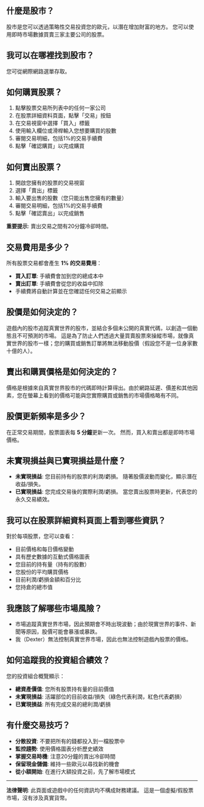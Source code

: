 ## 什麼是股市？

股市是您可以透過策略性交易投資您的歐元，以潛在增加財富的地方。 您可以使用即時市場數據買賣三家主要公司的股票。

## 我可以在哪裡找到股市？

您可從網際網路選單存取。

## 如何購買股票？

1. 點擊股票交易所列表中的任何一家公司
2. 在股票詳細資料頁面，點擊「交易」按鈕
3. 在交易視窗中選擇「買入」標籤
4. 使用輸入欄位或滑桿輸入您想要購買的股數
5. 審閱交易明細，包括1%的交易手續費
6. 點擊「確認購買」以完成購買

## 如何賣出股票？

1. 開啟您擁有的股票的交易視窗
2. 選擇「賣出」標籤
3. 輸入要出售的股數（您只能出售您擁有的數量）
4. 審閱交易明細，包括1%的交易手續費
5. 點擊「確認賣出」以完成銷售

**重要提示**: 賣出交易之間有20分鐘冷卻時間。

## 交易費用是多少？

所有股票交易都會產生 **1% 的交易費用**：

- **買入訂單**: 手續費會加到您的總成本中
- **賣出訂單**: 手續費會從您的收益中扣除
- 手續費將自動計算並在您確認任何交易之前顯示

## 股價是如何決定的？

遊戲內的股市追蹤真實世界的股市，並結合多個未公開的真實代碼，以創造一個動態且不可預測的市場。 這是為了防止人們透過大量買賣股票來操縱市場，就像真實世界的股市一樣；您的購買或銷售訂單將無法移動股價（假設您不是一位身家數十億的人）。

## 賣出和購買價格是如何決定的？

價格是根據來自真實世界股市的代碼即時計算得出。由於網路延遲、價差和其他因素，您在螢幕上看到的價格可能與您實際購買或銷售的市場價格略有不同。

## 股價更新頻率是多少？

在正常交易期間，股票圖表每 **5 分鐘**更新一次。 然而，買入和賣出都是即時市場價格。

## 未實現損益與已實現損益是什麼？

- **未實現損益**: 您目前持有的股票的利潤/虧損。 隨著股價波動而變化，顯示潛在收益/損失。
- **已實現損益**: 您完成交易後的實際利潤/虧損。 當您賣出股票時更新，代表您的永久交易績效。

## 我可以在股票詳細資料頁面上看到哪些資訊？

對於每項股票，您可以查看：

- 目前價格和每日價格變動
- 具有歷史數據的互動式價格圖表
- 您目前的持有量（持有的股數）
- 您股份的平均購買價格
- 目前利潤/虧損金額和百分比
- 您持倉的總市值

## 我應該了解哪些市場風險？

- 市場追蹤真實世界市場，因此預期會不時出現波動；由於現實世界的事件、新聞等原因，股價可能會暴漲或暴跌。
- 我（Dexter）無法控制真實世界市場，因此也無法控制遊戲內股票的價格。

## 如何追蹤我的投資組合績效？

您的投資組合概覽顯示：

- **總資產價值**: 您所有股票持有量的目前價值
- **未實現損益**: 活躍部位的目前收益/損失（綠色代表利潤，紅色代表虧損）
- **已實現損益**: 所有完成交易的總利潤/虧損

## 有什麼交易技巧？

- **分散投資**: 不要把所有的錢都投入到一檔股票中
- **監控趨勢**: 使用價格圖表分析歷史績效
- **掌握交易時機**: 注意20分鐘的賣出冷卻時間
- **保留現金儲備**: 維持一些歐元以尋找新的機會
- **從小額開始**: 在進行大額投資之前，先了解市場模式

---

**法律聲明**:
此頁面或遊戲中的任何資訊均不構成財務建議。 這是一個虛擬/假股票市場，沒有涉及真實貨幣。
